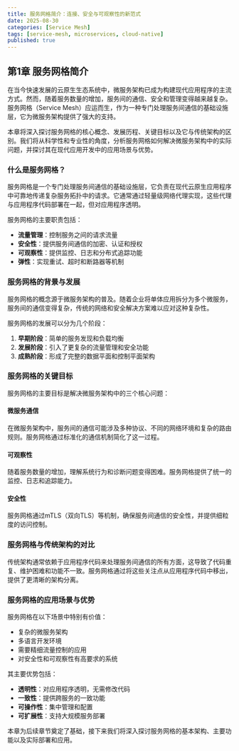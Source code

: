 ```yaml
---
title: 服务网格简介：连接、安全与可观察性的新范式
date: 2025-08-30
categories: [Service Mesh]
tags: [service-mesh, microservices, cloud-native]
published: true
---
```


## 第1章 服务网格简介

在当今快速发展的云原生生态系统中，微服务架构已成为构建现代应用程序的主流方式。然而，随着服务数量的增加，服务间的通信、安全和管理变得越来越复杂。服务网格（Service Mesh）应运而生，作为一种专门处理服务间通信的基础设施层，它为微服务架构提供了强大的支持。

本章将深入探讨服务网格的核心概念、发展历程、关键目标以及它与传统架构的区别。我们将从科学性和专业性的角度，分析服务网格如何解决微服务架构中的实际问题，并探讨其在现代应用开发中的应用场景与优势。

### 什么是服务网格？

服务网格是一个专门处理服务间通信的基础设施层，它负责在现代云原生应用程序中可靠地传递复杂服务拓扑中的请求。它通常通过轻量级网络代理实现，这些代理与应用程序代码部署在一起，但对应用程序透明。

服务网格的主要职责包括：
- **流量管理**：控制服务之间的请求流量
- **安全性**：提供服务间通信的加密、认证和授权
- **可观察性**：提供监控、日志和分布式追踪功能
- **弹性**：实现重试、超时和断路器等机制

### 服务网格的背景与发展

服务网格的概念源于微服务架构的普及。随着企业将单体应用拆分为多个微服务，服务间的通信变得复杂，传统的网络和安全解决方案难以应对这种复杂性。

服务网格的发展可以分为几个阶段：
1. **早期阶段**：简单的服务发现和负载均衡
2. **发展阶段**：引入了更复杂的流量管理和安全功能
3. **成熟阶段**：形成了完整的数据平面和控制平面架构

### 服务网格的关键目标

服务网格的主要目标是解决微服务架构中的三个核心问题：

#### 微服务通信
在微服务架构中，服务间的通信可能涉及多种协议、不同的网络环境和复杂的路由规则。服务网格通过标准化的通信机制简化了这一过程。

#### 可观察性
随着服务数量的增加，理解系统行为和诊断问题变得困难。服务网格提供了统一的监控、日志和追踪能力。

#### 安全性
服务网格通过mTLS（双向TLS）等机制，确保服务间通信的安全性，并提供细粒度的访问控制。

### 服务网格与传统架构的对比

传统架构通常依赖于应用程序代码来处理服务间通信的所有方面，这导致了代码重复、维护困难和功能不一致。服务网格通过将这些关注点从应用程序代码中移出，提供了更清晰的架构分离。

### 服务网格的应用场景与优势

服务网格在以下场景中特别有价值：
- 复杂的微服务架构
- 多语言开发环境
- 需要精细流量控制的应用
- 对安全性和可观察性有高要求的系统

其主要优势包括：
- **透明性**：对应用程序透明，无需修改代码
- **一致性**：提供跨服务的一致功能
- **可操作性**：集中管理和配置
- **可扩展性**：支持大规模服务部署

本章为后续章节奠定了基础，接下来我们将深入探讨服务网格的基本架构、主要功能以及实际部署和应用。